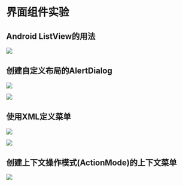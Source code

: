 # **界面组件实验**

## **Android ListView的用法**

![](D:\Android\MyApplication02test3\images\01.png)

## **创建自定义布局的AlertDialog**

![](D:\Android\MyApplication02test3\images\02.gif)

![](D:\Android\MyApplication02test3\images\03.png)

## **使用XML定义菜单**

![](D:\Android\MyApplication02test3\images\06.png)

![](D:\Android\MyApplication02test3\images\04.gif)

## **创建上下文操作模式(ActionMode)的上下文菜单**

![](D:\Android\MyApplication02test3\images\05.png)
